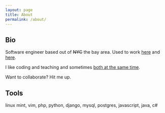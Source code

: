 ```yaml
---
layout: page
title: About
permalink: /about/
---
```


## Bio

Software engineer based out of ~~NYC~~ the bay area. Used to work [here](http://ms.com) and [here](http://whitehouse.gov). 

I like coding and teaching and sometimes [both at the same time](https://scripted.org/).

Want to collaborate? Hit me up.

## Tools

linux mint, vim, php, python, django, mysql, postgres, javascript, java, c#
